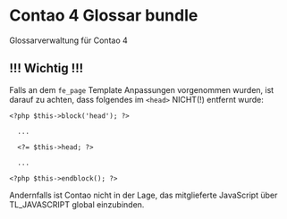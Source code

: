 # Contao 4 Glossar bundle

Glossarverwaltung für Contao 4

## !!! Wichtig !!!
Falls an dem `fe_page` Template Anpassungen vorgenommen wurden,
ist darauf zu achten, dass folgendes im `<head>` NICHT(!) entfernt
wurde:

```
<?php $this->block('head'); ?>

  ...
  
  <?= $this->head; ?>
  
  ...
  
<?php $this->endblock(); ?>
```

Andernfalls ist Contao nicht in der Lage, das mitglieferte JavaScript über TL_JAVASCRIPT global einzubinden.